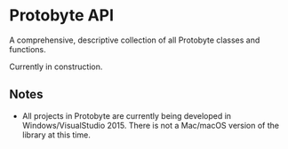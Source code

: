# Protobyte API

A comprehensive, descriptive collection of all Protobyte classes and functions.

Currently in construction.

## Notes

  * All projects in Protobyte are currently being developed in Windows/VisualStudio 2015.  There is not a Mac/macOS version of the library at this time.